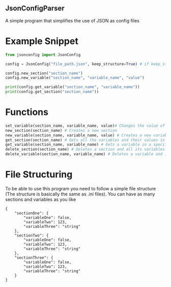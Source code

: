 ## JsonConfigParser
A simple program that simplifies the use of JSON as config files

# Example Snippet

```python
from jsonconfig import JsonConfig

config = JsonConfig("file_path.json", keep_structure=True) # if keep_structure == True it will keep the structure of the config file when writing to it

config.new_section("section_name")
config.new_variable("section_name", "variable_name", "value")

print(config.get_variable("section_name", "variable_name"))
print(config.get_section("section_name"))
```

# Functions 

```python
set_variable(section_name, variable_name, value)# Changes the value of a variable in a specified section
new_section(section_name) # Creates a new section
new_variable(section_name, variable_name, value) # Creates a new variable in a specified section
get_section(section_name) # Gets all the variables and their values in a section
get_variable(section_name, variable_name) # Gets a variable in a specified section
delete_section(section_name) # Deletes a section and all its variables and their values
delete_variable(section_name, variable_name) # Deletes a variable and its value
```

# File Structuring 

To be able to use this program you need to follow a simple file structure (The structure is basically the same as .ini files).
You can have as many sections and variables as you like

```
{
    "sectionOne": {
        "variableOne": false,
        "variableTwo": 123,
        "variableThree": "string"
    },
    "sectionTwo": {
        "variableOne": false,
        "variableTwo": 123,
        "variableThree": "string"
    },
    "sectionThree": {
        "variableOne": false,
        "variableTwo": 123,
        "variableThree": "string"
    }
}
```

